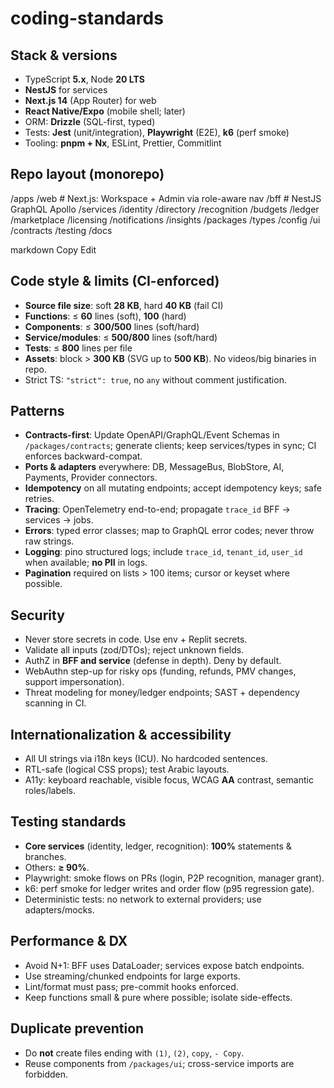 # coding-standards

## Stack & versions
- TypeScript **5.x**, Node **20 LTS**
- **NestJS** for services
- **Next.js 14** (App Router) for web
- **React Native/Expo** (mobile shell; later)
- ORM: **Drizzle** (SQL-first, typed)
- Tests: **Jest** (unit/integration), **Playwright** (E2E), **k6** (perf smoke)
- Tooling: **pnpm + Nx**, ESLint, Prettier, Commitlint

## Repo layout (monorepo)
/apps
/web # Next.js: Workspace + Admin via role-aware nav
/bff # NestJS GraphQL Apollo
/services
/identity /directory /recognition /budgets /ledger /marketplace
/licensing /notifications /insights
/packages
/types /config /ui /contracts /testing
/docs

markdown
Copy
Edit

## Code style & limits (CI-enforced)
- **Source file size**: soft **28 KB**, hard **40 KB** (fail CI)
- **Functions**: ≤ **60** lines (soft), **100** (hard)
- **Components**: ≤ **300/500** lines (soft/hard)
- **Service/modules**: ≤ **500/800** lines (soft/hard)
- **Tests**: ≤ **800** lines per file
- **Assets**: block > **300 KB** (SVG up to **500 KB**). No videos/big binaries in repo.
- Strict TS: `"strict": true`, no `any` without comment justification.

## Patterns
- **Contracts-first**: Update OpenAPI/GraphQL/Event Schemas in `/packages/contracts`; generate clients; keep services/types in sync; CI enforces backward-compat.
- **Ports & adapters** everywhere: DB, MessageBus, BlobStore, AI, Payments, Provider connectors.
- **Idempotency** on all mutating endpoints; accept idempotency keys; safe retries.
- **Tracing**: OpenTelemetry end-to-end; propagate `trace_id` BFF → services → jobs.
- **Errors**: typed error classes; map to GraphQL error codes; never throw raw strings.
- **Logging**: pino structured logs; include `trace_id`, `tenant_id`, `user_id` when available; **no PII** in logs.
- **Pagination** required on lists > 100 items; cursor or keyset where possible.

## Security
- Never store secrets in code. Use env + Replit secrets.
- Validate all inputs (zod/DTOs); reject unknown fields.
- AuthZ in **BFF and service** (defense in depth). Deny by default.
- WebAuthn step-up for risky ops (funding, refunds, PMV changes, support impersonation).
- Threat modeling for money/ledger endpoints; SAST + dependency scanning in CI.

## Internationalization & accessibility
- All UI strings via i18n keys (ICU). No hardcoded sentences.
- RTL-safe (logical CSS props); test Arabic layouts.
- A11y: keyboard reachable, visible focus, WCAG **AA** contrast, semantic roles/labels.

## Testing standards
- **Core services** (identity, ledger, recognition): **100%** statements & branches.
- Others: **≥ 90%**.
- Playwright: smoke flows on PRs (login, P2P recognition, manager grant).
- k6: perf smoke for ledger writes and order flow (p95 regression gate).
- Deterministic tests: no network to external providers; use adapters/mocks.

## Performance & DX
- Avoid N+1: BFF uses DataLoader; services expose batch endpoints.
- Use streaming/chunked endpoints for large exports.
- Lint/format must pass; pre-commit hooks enforced.
- Keep functions small & pure where possible; isolate side-effects.

## Duplicate prevention
- Do **not** create files ending with `(1)`, `(2)`, `copy`, `- Copy`.
- Reuse components from `/packages/ui`; cross-service imports are forbidden.
